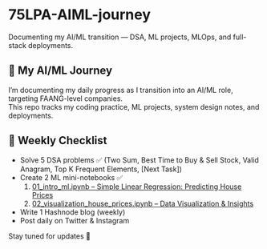 # 75LPA-AIML-journey
Documenting my AI/ML transition — DSA, ML projects, MLOps, and full-stack deployments.

## 🚀 My AI/ML Journey
I’m documenting my daily progress as I transition into an AI/ML role, targeting FAANG-level companies.  
This repo tracks my coding practice, ML projects, system design notes, and deployments.

## 📌 Weekly Checklist
- Solve 5 DSA problems ✅ (Two Sum, Best Time to Buy & Sell Stock, Valid Anagram, Top K Frequent Elements, [Next Task])  
- Create 2 ML mini-notebooks ✅  
  1. [01_intro_ml.ipynb – Simple Linear Regression: Predicting House Prices](https://colab.research.google.com/github/samvidaaaa/75LPA-AIML-journey/blob/main/notebooks/01_intro_ml.ipynb)  
  2. [02_visualization_house_prices.ipynb – Data Visualization & Insights](https://colab.research.google.com/github/samvidaaaa/75LPA-AIML-journey/blob/main/notebooks/02_visualization_house_prices.ipynb)  
- Write 1 Hashnode blog (weekly)  
- Post daily on Twitter & Instagram

Stay tuned for updates 🚀
